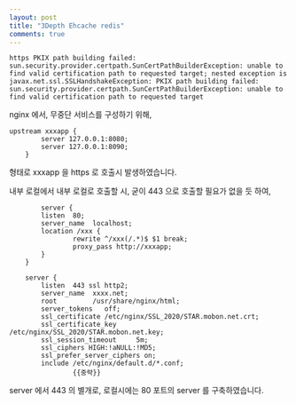 ```yaml
---
layout: post
title: "3Depth Ehcache redis"
comments: true
---
```



```
https PKIX path building failed: sun.security.provider.certpath.SunCertPathBuilderException: unable to find valid certification path to requested target; nested exception is javax.net.ssl.SSLHandshakeException: PKIX path building failed: sun.security.provider.certpath.SunCertPathBuilderException: unable to find valid certification path to requested target
```

nginx 에서, 무중단 서비스를 구성하기 위해,


```
upstream xxxapp {
        server 127.0.0.1:8080;
        server 127.0.0.1:8090;
    }
```

형태로 xxxapp 을 https 로 호출시 발생하였습니다.

내부 로컬에서 내부 로컬로 호출할 시,
굳이 443 으로 호출할 필요가 없을 듯 하여,

```
		server {
        listen  80;
        server_name  localhost;
        location /xxx {
                rewrite ^/xxx(/.*)$ $1 break;
                proxy_pass http://xxxapp;
        }
    }

    server {
        listen  443 ssl http2;
        server_name  xxxx.net;
        root         /usr/share/nginx/html;
        server_tokens   off;
        ssl_certificate /etc/nginx/SSL_2020/STAR.mobon.net.crt;
        ssl_certificate_key     /etc/nginx/SSL_2020/STAR.mobon.net.key;
        ssl_session_timeout     5m;
        ssl_ciphers HIGH:!aNULL:!MD5;
        ssl_prefer_server_ciphers on;
        include /etc/nginx/default.d/*.conf;
				{{중략}}
```
server 에서 443 의 별개로, 로컬시에는 80 포트의 server 를 구축하였습니다.
